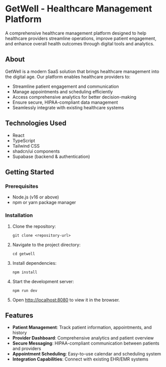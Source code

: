 
# GetWell - Healthcare Management Platform

A comprehensive healthcare management platform designed to help healthcare providers streamline operations, improve patient engagement, and enhance overall health outcomes through digital tools and analytics.

## About

GetWell is a modern SaaS solution that brings healthcare management into the digital age. Our platform enables healthcare providers to:

- Streamline patient engagement and communication
- Manage appointments and scheduling efficiently
- Access comprehensive analytics for better decision-making
- Ensure secure, HIPAA-compliant data management
- Seamlessly integrate with existing healthcare systems

## Technologies Used

- React
- TypeScript
- Tailwind CSS
- shadcn/ui components
- Supabase (backend & authentication)

## Getting Started

### Prerequisites

- Node.js (v16 or above)
- npm or yarn package manager

### Installation

1. Clone the repository:
   ```
   git clone <repository-url>
   ```

2. Navigate to the project directory:
   ```
   cd getwell
   ```

3. Install dependencies:
   ```
   npm install
   ```

4. Start the development server:
   ```
   npm run dev
   ```

5. Open [http://localhost:8080](http://localhost:8080) to view it in the browser.

## Features

- **Patient Management**: Track patient information, appointments, and history
- **Provider Dashboard**: Comprehensive analytics and patient overview
- **Secure Messaging**: HIPAA-compliant communication between patients and providers
- **Appointment Scheduling**: Easy-to-use calendar and scheduling system
- **Integration Capabilities**: Connect with existing EHR/EMR systems
